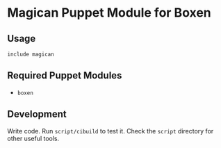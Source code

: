# Magican Puppet Module for Boxen

## Usage

```puppet
include magican
```

## Required Puppet Modules

* `boxen`

## Development

Write code. Run `script/cibuild` to test it. Check the `script`
directory for other useful tools.
